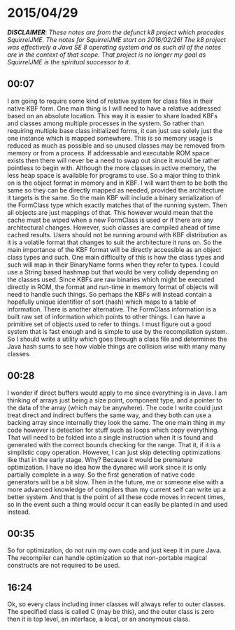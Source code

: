 # 2015/04/29

***DISCLAIMER***: _These notes are from the defunct k8 project which_
_precedes SquirrelJME. The notes for SquirrelJME start on 2016/02/26!_
_The k8 project was effectively a Java SE 8 operating system and as such_
_all of the notes are in the context of that scope. That project is no_
_longer my goal as SquirrelJME is the spiritual successor to it._

## 00:07

I am going to require some kind of relative system for class files in their
native KBF form. One main thing is I will need to have a relative addressed
based on an absolute location. This way it is easier to share loaded KBFs and
classes among multiple processes in the system. So rather than requiring
multiple base class initialized forms, it can just use solely just the one
instance which is mapped somewhere. This is so memory usage is reduced as much
as possible and so unused classes may be removed from memory or from a
process. If addressable and executable ROM space exists then there will never
be a need to swap out since it would be rather pointless to begin with.
Although the more classes in active memory, the less heap space is available
for programs to use. So a major thing to think on is the object format in
memory and in KBF. I will want them to be both the same so they can be
directly mapped as needed, provided the architecture it targets is the same.
So the main KBF will include a binary serialization of the FormClass type
which exactly matches that of the running system. Then all objects are just
mappings of that. This however would mean that the cache must be wiped when a
new FormClass is used or if there are any architectural changes. However, such
classes are compiled ahead of time cached results. Users should not be running
around with KBF distribution as it is a volatile format that changes to suit
the architecture it runs on. So the main importance of the KBF format will be
directly accessible as an object class types and such. One main difficulty of
this is how the class types and such will map in their BinaryName forms when
they refer to types. I could use a String based hashmap but that would be very
collidy depending on the classes used. Since KBFs are raw binaries which might
be executed directly in ROM, the format and run-time in memory format of
objects will need to handle such things. So perhaps the KBFs will instead
contain a hopefully unique identifier of sort (hash) which maps to a table of
information. There is another alternative. The FormClass information is a
built raw set of information which points to other things. I can have a
primitive set of objects used to refer to things. I must figure out a good
system that is fast enough and is simple to use by the recompilation system.
So I should write a utility which goes through a class file and determines the
Java hash sums to see how viable things are collision wise with many many
classes.

## 00:28

I wonder if direct buffers would apply to me since everything is in Java. I am
thinking of arrays just being a size point, component type, and a pointer to
the data of the array (which may be anywhere). The code I write could just
treat direct and indirect buffers the same way, and they both can use a
backing array since internally they look the same. The one main thing in my
code however is detection for stuff such as loops which copy everything. That
will need to be folded into a single instruction when it is found and
generated with the correct bounds checking for the range. That it, if it is a
simplistic copy operation. However, I can just skip detecting optimizations
like that in the early stage. Why? Because it would be premature optimization.
I have no idea how the dynarec will work since it is only partially complete
in a way. So the first generation of native code generators will be a bit
slow. Then in the future, me or someone else with a more advanced knowledge of
compilers than my current self can write up a better system. And that is the
point of all these code moves in recent times, so in the event such a thing
would occur it can easily be planted in and used instead.

## 00:35

So for optimization, do not ruin my own code and just keep it in pure Java.
The recompiler can handle optimization so that non-portable magical constructs
are not required to be used.

## 16:24

Ok, so every class including inner classes will always refer to outer classes.
The specified class is called C (may be this), and the outer class is zero
then it is top level, an interface, a local, or an anonymous class.

